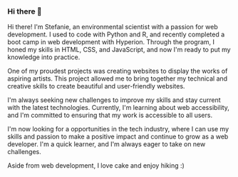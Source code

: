 ### Hi there 👋

Hi there! I'm Stefanie, an environmental scientist with a passion for web development. I used to code with Python and R, and recently completed a boot camp in web development with Hyperion. Through the program, I honed my skills in HTML, CSS, and JavaScript, and now I'm ready to put my knowledge into practice.

One of my proudest projects was creating websites to display the works of aspiring artists. This project allowed me to bring together my technical and creative skills to create beautiful and user-friendly websites.

I'm always seeking new challenges to improve my skills and stay current with the latest technologies. Currently, I'm learning about web accessibility, and I'm committed to ensuring that my work is accessible to all users.

I'm now looking for a opportunities in the tech industry, where I can use my skills and passion to make a positive impact and continue to grow as a web developer. I'm a quick learner, and I'm always eager to take on new challenges.

Aside from web development, I love cake and enjoy hiking :)
